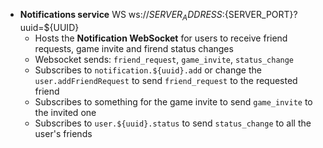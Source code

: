 - **Notifications service**
WS ws://${SERVER_ADDRESS}:${SERVER_PORT}?uuid=${UUID}
    -  Hosts the **Notification WebSocket** for users to receive friend requests, game invite and firend status changes
    -  Websocket sends: `friend_request`, `game_invite`, `status_change`
    -  Subscribes to `notification.${uuid}.add` or change the `user.addFriendRequest` to send `friend_request` to the requested friend
    -  Subscribes to something for the game invite to send `game_invite` to the invited one 
    -  Subscribes to `user.${uuid}.status` to send `status_change` to all the user's friends